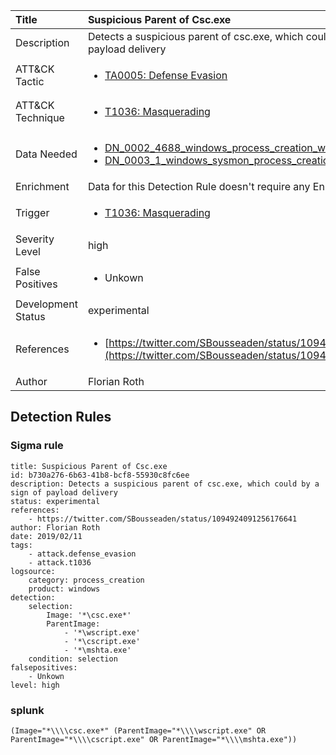 | Title                | Suspicious Parent of Csc.exe                                                                                                                                                 |
|:---------------------|:------------------------------------------------------------------------------------------------------------------------------------------------------------|
| Description          | Detects a suspicious parent of csc.exe, which could by a sign of payload delivery                                                                                                                                           |
| ATT&amp;CK Tactic    |  <ul><li>[TA0005: Defense Evasion](https://attack.mitre.org/tactics/TA0005)</li></ul>  |
| ATT&amp;CK Technique | <ul><li>[T1036: Masquerading](https://attack.mitre.org/techniques/T1036)</li></ul>  |
| Data Needed          | <ul><li>[DN_0002_4688_windows_process_creation_with_commandline](../Data_Needed/DN_0002_4688_windows_process_creation_with_commandline.md)</li><li>[DN_0003_1_windows_sysmon_process_creation](../Data_Needed/DN_0003_1_windows_sysmon_process_creation.md)</li></ul>  |
| Enrichment           |  Data for this Detection Rule doesn't require any Enrichments.  |
| Trigger              | <ul><li>[T1036: Masquerading](../Triggers/T1036.md)</li></ul>  |
| Severity Level       | high |
| False Positives      | <ul><li>Unkown</li></ul>  |
| Development Status   | experimental |
| References           | <ul><li>[https://twitter.com/SBousseaden/status/1094924091256176641](https://twitter.com/SBousseaden/status/1094924091256176641)</li></ul>  |
| Author               | Florian Roth |


## Detection Rules

### Sigma rule

```
title: Suspicious Parent of Csc.exe
id: b730a276-6b63-41b8-bcf8-55930c8fc6ee
description: Detects a suspicious parent of csc.exe, which could by a sign of payload delivery
status: experimental
references:
    - https://twitter.com/SBousseaden/status/1094924091256176641
author: Florian Roth
date: 2019/02/11
tags:
    - attack.defense_evasion
    - attack.t1036
logsource:
    category: process_creation
    product: windows
detection:
    selection:
        Image: '*\csc.exe*'
        ParentImage:
            - '*\wscript.exe'
            - '*\cscript.exe'
            - '*\mshta.exe'
    condition: selection
falsepositives:
    - Unkown
level: high

```





### splunk
    
```
(Image="*\\\\csc.exe*" (ParentImage="*\\\\wscript.exe" OR ParentImage="*\\\\cscript.exe" OR ParentImage="*\\\\mshta.exe"))
```



